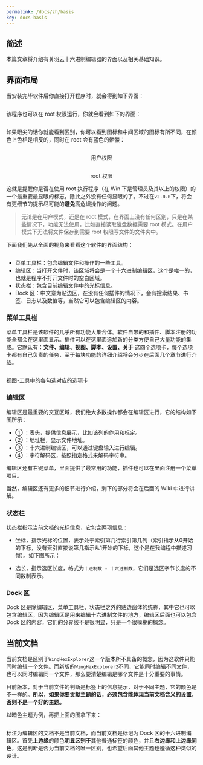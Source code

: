 ```yaml
---
permalink: /docs/zh/basis
key: docs-basis
---
```


## 简述

本篇文章将介绍有关羽云十六进制编辑器的界面以及相关基础知识。

## 界面布局

当安装完毕软件后你直接打开程序时，就会得到如下界面：

<p align="center">
<img alt="" src="{{site.url}}/assets/markdown-pic/basis/1-1.png" />
</p>

该程序也可以在 root 权限运行，你就会看到如下的界面：

<p align="center">
<img alt="" src="{{site.url}}/assets/markdown-pic/basis/1-2.png" />
</p>

如果眼尖的话你就能看到区别，你可以看到图标和中间区域的图标有所不同，在颜色上色相是相反的，同时在 root 会有蓝色的骷髅：

<p align="center">
<img alt="" src="{{site.url}}/assets/markdown-pic/basis/1-3.png" />
<p align="center">用户权限</p>
</p>

<p align="center">
<img alt="" src="{{site.url}}/assets/markdown-pic/basis/1-4.png" />
<p align="center">root 权限</p>
</p>

这就是提醒你是否在使用 root 执行程序（在 Win 下是管理员及其以上的权限）的一个最重要最显眼的标志，除此之外没有任何显眼的了。不过在`v2.0.0`下，将会有更细节的提示尽可能的**避免**高危误操作的问题。

> 无论是在用户模式，还是在 root 模式，在界面上没有任何区别，只是在某些情况下，功能无法使用，比如直接读取磁盘数据需要 root 模式。在用户模式下无法将文件保存到需要 root 权限写文件的文件夹中。

下面我们先从全面的视角来看看这个软件的界面结构：

<p align="center">
<img alt="" src="{{site.url}}/assets/markdown-pic/basis/1-5.png" />
</p>

- 菜单工具栏：包含编辑文件和操作的一些工具。
- 编辑区：当打开文件时，该区域将会是一个十六进制编辑区，这个是唯一的，也就是程序不打开文件时的空白区域。
- 状态栏：包含目前编辑文件中的光标信息。
- Dock 区：中文意为贴边区，在没有任何插件的情况下，会有搜索结果、书签、日志以及数值等，当然它可以包含编辑区的内容。

### 菜单工具栏

菜单工具栏是该软件的几乎所有功能大集合体。软件自带的和插件、脚本注册的功能全都会在这里面显示。插件可以在这里面追加新的分类方便自己大量功能的集成。它默认有：**文件、编辑、视图、脚本、设置、关于** 这四个选项卡，每个选项卡都有自己负责的任务，至于每块功能的详细介绍将会分步在后面几个章节进行介绍。

<p align="center">
<img alt="" src="{{site.url}}/assets/markdown-pic/basis/image-20241009110510461.png" />
</p>

视图-工具中的各勾选对应的选项卡

### 编辑区

编辑区是最重要的交互区域，我们绝大多数操作都会在编辑区进行，它的结构如下图所示：

- ① ：表头，提供信息展示，比如该列的作用和标定。
- ② ：地址栏，显示文件地址。
- ③ ：十六进制编辑区，可以通过键盘输入进行编辑。
- ④ ：字符解码区，按照指定格式来解码字符串。

编辑区还有右键菜单，里面提供了最常用的功能，插件也可以在里面注册一个菜单项目。

当然，编辑区还有更多的细节进行介绍，剩下的部分将会在后面的 Wiki 中进行讲解。

### 状态栏

状态栏指示当前文档的光标信息，它包含两项信息：

- 坐标，指示光标的位置，表示处于索引第几行索引第几列（索引指示从0开始的下标，没有索引直接说第几指示从1开始的下标，这个是在我编程中描述习惯）。如下图所示：

- 选长，指示选区长度，格式为`十进制数 - 十六进制数`，它们是选区字节长度的不同数制表示。

### Dock 区

Dock 区是除编辑区、菜单工具栏、状态栏之外的贴边窗体的统称，其中它也可以包含编辑区，因为编辑区是用来编辑十六进制文件的地方，编辑区后面也可以包含 Dock 区的内容，它们的分界线不是很明显，只是一个很模糊的概念。

## 当前文档

当前文档是区别于`WingHexExplorer`这一个版本所不具备的概念，因为这软件只能同时编辑一个文件。而新版的`WingHexExplorer2`不同，它能同时编辑不同文件，也可以同时编辑同一个文件，那么要清楚编辑是哪个文件是十分重要的事情。

目前版本，对于当前文件的判断是标签上的信息提示，对于不同主题，它的颜色是不一样的。**所以，如果你要贡献主题的话，必须包含能体现当前文档含义的设置，否则不是一个好的主题。**

以暗色主题为例，再把上面的图拿下来：

<p align="center">
<img alt="" src="{{site.url}}/assets/markdown-pic/basis/1-5.png" />
</p>

标注为编辑区的文档不是当前文档，而当前文档是标记为 Dock 区的十六进制编辑区。首先**上边缘**的颜色**明显区别于**其他普通标签的颜色，并且**右边缘和上边缘同色**，这是判断是否为当前文档的唯一区别，也希望后面其他主题也遵循这种类似的设计。
